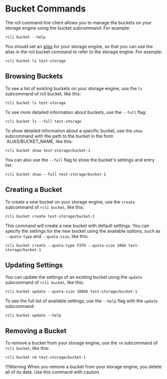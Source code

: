 # Bucket Commands

The rcli command line client allows you to manage the buckets on your storage engine using the bucket subcommand. For
example:

```shell
rcli bucket --help
```

You should set an [alias](./aliases.md) for your storage engine, so that you can use the alias in the rcli bucket
command to refer to the storage engine. For example:

```shell
rcli bucket ls test-storage
```

## Browsing Buckets

To see a list of existing buckets on your storage engine, use the `ls` subcommand of rcli bucket, like this:

```shell
rcli bucket ls test-storage
```

To see more detailed information about buckets, use the `--full` flag:

```shell
rcli bucket ls --full test-storage
```

To show detailed information about a specific bucket, use the `show` subcommand with the path to the bucket in the form
`ALIAS/BUCKET_NAME, like this:

```shell
rcli bucket show test-storage/bucket-1
```

You can also use the `--full` flag to show the bucket's settings and entry list:

```shell
rcli bucket show --full test-storage/bucket-1
```

## Creating a Bucket

To create a new bucket on your storage engine, use the `create` subcommand of `rcli bucket`, like this:

```shell
rcli bucket create test-storage/bucket-1
```

This command will create a new bucket with default settings. You can specify the settings for the new bucket using the
available options, such as `--quota-type` and `--quota-size`, like this:

```shell
rcli bucket create --quota-type FIFO --quota-size 20Gb test-storage/bucket-1
```

## Updating Settings

You can update the settings of an existing bucket using the `update` subcommand of `rcli bucket`, like this:

```shell
rcli bucket update --quota-size 100Gb test-storage/bucket-1
```

To see the full list of available settings, use the `--help` flag with the `update` subcommand:

```shell
rcli bucket update --help
```

## Removing a Bucket

To remove a bucket from your storage engine, use the `rm` subcommand of `rcli bucket`, like this:

```shell
rcli bucket rm test-storage/bucket-1
```

!!!Warning
    When you remove a bucket from your storage engine, you delete all of its data. Use this command with caution.

